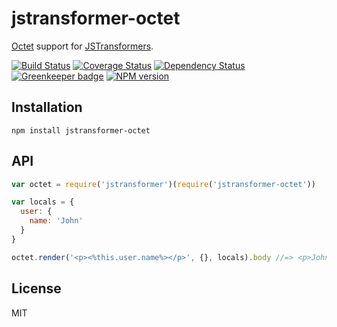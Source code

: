 # jstransformer-octet

[Octet](https://github.com/tunnckoCore/octet) support for [JSTransformers](http://github.com/jstransformers/jstransformer).

[![Build Status](https://img.shields.io/travis/jstransformers/jstransformer-octet/master.svg)](https://travis-ci.org/jstransformers/jstransformer-octet)
[![Coverage Status](https://img.shields.io/codecov/c/github/jstransformers/jstransformer-octet/master.svg)](https://codecov.io/gh/jstransformers/jstransformer-octet)
[![Dependency Status](https://img.shields.io/david/jstransformers/jstransformer-octet/master.svg)](http://david-dm.org/jstransformers/jstransformer-octet)
[![Greenkeeper badge](https://badges.greenkeeper.io/jstransformers/jstransformer-octet.svg)](https://greenkeeper.io/)
[![NPM version](https://img.shields.io/npm/v/jstransformer-octet.svg)](https://www.npmjs.org/package/jstransformer-octet)

## Installation

    npm install jstransformer-octet

## API

```js
var octet = require('jstransformer')(require('jstransformer-octet'))

var locals = {
  user: {
    name: 'John'
  }
}

octet.render('<p><%this.user.name%></p>', {}, locals).body //=> <p>John</p>
```

## License

MIT
